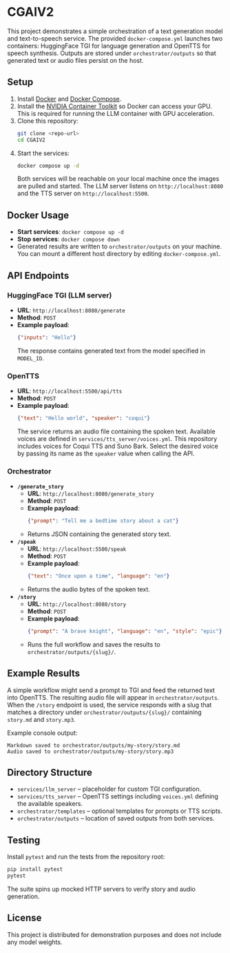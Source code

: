 # CGAIV2

This project demonstrates a simple orchestration of a text generation model and text-to-speech service. The provided `docker-compose.yml` launches two containers: HuggingFace TGI for language generation and OpenTTS for speech synthesis. Outputs are stored under `orchestrator/outputs` so that generated text or audio files persist on the host.

## Setup
1. Install [Docker](https://docs.docker.com/get-docker/) and [Docker Compose](https://docs.docker.com/compose/).
2. Install the [NVIDIA Container Toolkit](https://docs.nvidia.com/datacenter/cloud-native/container-toolkit/install-guide.html) so Docker can access your GPU.
   This is required for running the LLM container with GPU acceleration.
3. Clone this repository:
   ```bash
   git clone <repo-url>
   cd CGAIV2
   ```
4. Start the services:
   ```bash
   docker compose up -d
   ```
   Both services will be reachable on your local machine once the images are pulled and started.
   The LLM server listens on `http://localhost:8080` and the TTS server on `http://localhost:5500`.

## Docker Usage
- **Start services**: `docker compose up -d`
- **Stop services**: `docker compose down`
- Generated results are written to `orchestrator/outputs` on your machine. You can mount a different host directory by editing `docker-compose.yml`.

## API Endpoints
### HuggingFace TGI (LLM server)
- **URL**: `http://localhost:8080/generate`
- **Method**: `POST`
- **Example payload**:
  ```json
  {"inputs": "Hello"}
  ```
  The response contains generated text from the model specified in `MODEL_ID`.

### OpenTTS
- **URL**: `http://localhost:5500/api/tts`
- **Method**: `POST`
- **Example payload**:
  ```json
  {"text": "Hello world", "speaker": "coqui"}
  ```
  The service returns an audio file containing the spoken text.
  Available voices are defined in `services/tts_server/voices.yml`. This
  repository includes voices for Coqui TTS and Suno Bark. Select the desired
  voice by passing its name as the `speaker` value when calling the API.

### Orchestrator
- **`/generate_story`**
  - **URL**: `http://localhost:8080/generate_story`
  - **Method**: `POST`
  - **Example payload**:
    ```json
    {"prompt": "Tell me a bedtime story about a cat"}
    ```
  - Returns JSON containing the generated story text.
- **`/speak`**
  - **URL**: `http://localhost:5500/speak`
  - **Method**: `POST`
  - **Example payload**:
    ```json
    {"text": "Once upon a time", "language": "en"}
    ```
  - Returns the audio bytes of the spoken text.
- **`/story`**
  - **URL**: `http://localhost:8080/story`
  - **Method**: `POST`
  - **Example payload**:
    ```json
    {"prompt": "A brave knight", "language": "en", "style": "epic"}
    ```
  - Runs the full workflow and saves the results to `orchestrator/outputs/{slug}/`.

## Example Results
A simple workflow might send a prompt to TGI and feed the returned text into OpenTTS. The resulting audio file will appear in `orchestrator/outputs`.
When the `/story` endpoint is used, the service responds with a slug that matches a directory under `orchestrator/outputs/{slug}/` containing `story.md` and `story.mp3`.

Example console output:

```
Markdown saved to orchestrator/outputs/my-story/story.md
Audio saved to orchestrator/outputs/my-story/story.mp3
```

## Directory Structure
- `services/llm_server` – placeholder for custom TGI configuration.
- `services/tts_server` – OpenTTS settings including `voices.yml` defining the
  available speakers.
- `orchestrator/templates` – optional templates for prompts or TTS scripts.
- `orchestrator/outputs` – location of saved outputs from both services.

## Testing
Install `pytest` and run the tests from the repository root:

```bash
pip install pytest
pytest
```

The suite spins up mocked HTTP servers to verify story and audio generation.

## License
This project is distributed for demonstration purposes and does not include any model weights.
